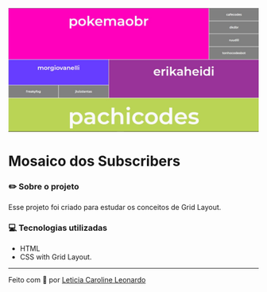 <p align="center">
  <img src="preview.jpg" href="http://levxyca.codes/mosaico-subs/">
<p>
  
# Mosaico dos Subscribers

### :pencil2: Sobre o projeto
Esse projeto foi criado para estudar os conceitos de Grid Layout.

### :computer: Tecnologias utilizadas
- HTML
- CSS with Grid Layout.
-------------------------------------------------------
Feito com 🐼 por [Leticia Caroline Leonardo](https://levxyca.codes/)
